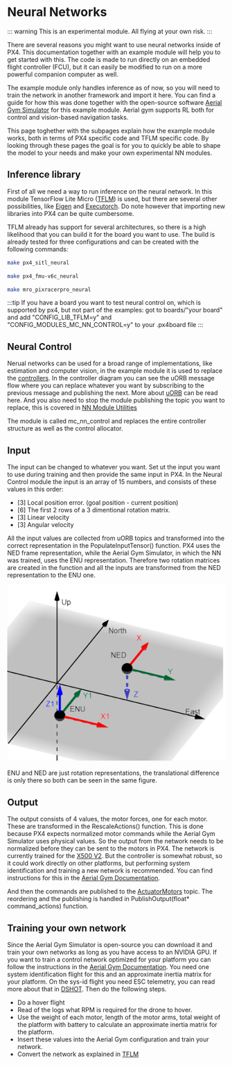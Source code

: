# Neural Networks

::: warning
This is an experimental module. All flying at your own risk.
:::

There are several reasons you might want to use neural networks inside of PX4. This documentation together with an example module will help you to get started with this. The code is made to run directly on an embedded flight controller (FCU), but it can easily be modified to run on a more powerful companion computer as well.

The example module only handles inference as of now, so you will need to train the network in another framework and import it here. You can find a guide for how this was done together with the open-source software [Aerial Gym Simulator](https://github.com/ntnu-arl/aerial_gym_simulator) for this example module. Aerial gym supports RL both for control and vision-based navigation tasks.

This page toghether with the subpages explain how the example module works, both in terms of PX4 specific code and TFLM specific code. By looking through these pages the goal is for you to quickly be able to shape the model to your needs and make your own experimental NN modules.

## Inference library

First of all we need a way to run inference on the neural network. In this module TensorFlow Lite Micro ([TFLM](https://github.com/tensorflow/tflite-micro)) is used, but there are several other possibilities, like [Eigen](https://eigen.tuxfamily.org/index.php?title=Main_Page) and [Executorch](https://pytorch.org/executorch-overview). Do note however that importing new libraries into PX4 can be quite cumbersome.

TFLM already has support for several architectures, so there is a high likelihood that you can build it for the board you want to use. The build is already tested for three configurations and can be created with the following commands:

   ```sh
   make px4_sitl_neural
   ```

   ```sh
   make px4_fmu-v6c_neural
   ```

   ```sh
   make mro_pixracerpro_neural
   ```

:::tip
If you have a board you want to test neural control on, which is supported by px4, but not part of the examples: got to boards/"your board" and add "CONFIG_LIB_TFLM=y" and "CONFIG_MODULES_MC_NN_CONTROL=y" to your .px4board file
:::


## Neural Control
Nerual networks can be used for a broad range of implementations, like estimation and computer vision, in the example module it is used to replace the [controllers](../flight_stack/controller_diagrams.md). In the controller diagram you can see the uORB message flow where you can replace whatever you want by subscribing to the previous message and publishing the next. More about [uORB](../middleware/uorb.md) can be read here. And you also need to stop the module publishing the topic you want to replace, this is covered in [NN Module Utilities](nn_module_utilities.md)

The module is called mc_nn_control and replaces the entire controller structure as well as the control allocator.

## Input
The input can be changed to whatever you want. Set ut the input you want to use during training and then provide the same input in PX4. In the Neural Control module the input is an array of 15 numbers, and consists of these values in this order:
 - [3] Local position error. (goal position - current position)
 - [6] The first 2 rows of a 3 dimentional rotation matrix.
 - [3] Linear velocity
 - [3] Angular velocity

 All the input values are collected from uORB topics and transformed into the correct representation in the PopulateInputTensor() function. PX4 uses the NED frame representation, while the Aerial Gym Simulator, in which the NN was trained, uses the ENU representation. Therefore two rotation matrices are created in the function and all the inputs are transformed from the NED representation to the ENU one.

 ![ENU-NED](../../assets/advanced/ENU-NED.png)

 ENU and NED are just rotation representations, the translational difference is only there so both can be seen in the same figure.

## Output
The output consists of 4 values, the motor forces, one for each motor. These are transformed in the RescaleActions() function. This is done because PX4 expects normalized motor commands while the Aerial Gym Simulator uses physical values. So the output from the network needs to be normalized before they can be sent to the motors in PX4. The network is currently trained for the [X500 V2](../frames_multicopter/holybro_x500v2_pixhawk6c.md). But the controller is somewhat robust, so it could work directly on other platforms, but performing system identification and training a new network is recommended. You can find instructions for this in the [Aerial Gym Documentation](https://ntnu-arl.github.io/aerial_gym_simulator/9_sim2real/).

 And then the commands are published to the [ActuatorMotors](../msg_docs/ActuatorMotors.md) topic. The reordering and the publishing is handled in PublishOutput(float* command_actions) function.

 ## Training your own network
 Since the Aerial Gym Simulator is open-source you can download it and train your own networks as long as you have access to an NVIDIA GPU. If you want to train a control network optimized for your platform you can follow the instructions in the [Aerial Gym Documentation](https://ntnu-arl.github.io/aerial_gym_simulator/9_sim2real/). You need one system identification flight for this and an approximate inertia matrix for your platform. On the sys-id flight you need ESC telemetry, you can read more about that in [DSHOT](../peripherals/dshot.md). Then do the following steps.

 - Do a hover flight
 - Read of the logs what RPM is required for the drone to hover.
 - Use the weight of each motor, length of the motor arms, total weight of the platform with battery to calculate an approximate inertia matrix for the platform.
 - Insert these values into the Aerial Gym configuration and train your network.
 - Convert the network as explained in [TFLM](tflm.md)
